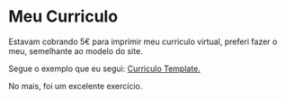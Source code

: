 <h1>Meu Curriculo</h1>

<p>Estavam cobrando 5€ para imprimir meu curriculo virtual, preferi fazer o meu, semelhante ao modelo do site.</p>

<p>Segue o exemplo que eu segui: <a href="https://resume.io/r/4uNZsZ3HW">Curriculo Template.</a></p>

<p>No mais, foi um excelente exercício.</p>
